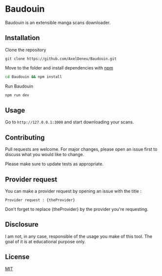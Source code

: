 # Baudouin

Baudouin is an extensible manga scans downloader.

## Installation

Clone the repository
```
git clone https://github.com/AxelDeneu/Baudouin.git
```
Move to the folder and install dependencies with [npm](https://www.npmjs.com/)
```bash
cd Baudouin && npm install
```
Run Baudouin
```bash
npm run dev
```

## Usage

Go to `http://127.0.0.1:3000` and start downloading your scans.

## Contributing
Pull requests are welcome. For major changes, please open an issue first to discuss what you would like to change.

Please make sure to update tests as appropriate.

## Provider request
You can make a provider request by opening an issue with the title :
```
Provider request : {theProvider}
```
Don't forget to replace {theProvider} by the provider you're requesting.

## Disclosure
I am not, in any case, responsible of the usage you make of this tool. The goal of it is at educational purpose only.

## License
[MIT](https://choosealicense.com/licenses/mit/)